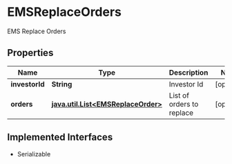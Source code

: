 

# EMSReplaceOrders

EMS Replace Orders

## Properties

Name | Type | Description | Notes
------------ | ------------- | ------------- | -------------
**investorId** | **String** | Investor Id |  [optional]
**orders** | [**java.util.List&lt;EMSReplaceOrder&gt;**](EMSReplaceOrder.md) | List of orders to replace |  [optional]


## Implemented Interfaces

* Serializable


